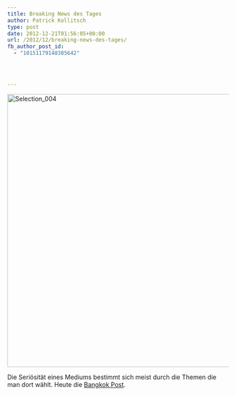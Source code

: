 ```yaml
---
title: Breaking News des Tages
author: Patrick Kollitsch
type: post
date: 2012-12-21T01:56:05+00:00
url: /2012/12/breaking-news-des-tages/
fb_author_post_id:
  - "10151179148385642"




---
```

<div class="media photo">
  <a href="https://samui-samui.de/weblog/2012/12/breaking-news-des-tages/selection_004#main" rel="attachment wp-att-2315"><img class="alignnone size-medium wp-image-2315" alt="Selection_004" src="//samui-samui.dehttps://assets.samui-samui.de/2012/12/Selection_004-640x284.png" width="620" /></a>
</div>

Die Seriösität eines Mediums bestimmt sich meist durch die Themen die man dort wählt. Heute die [Bangkok Post][1].

 [1]: http://www.bangkokpost.com/breakingnews/327269/hey-mayans-we-re-still-here